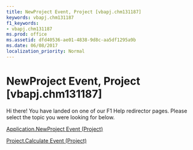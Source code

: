 ```yaml
---
title: NewProject Event, Project [vbapj.chm131187]
keywords: vbapj.chm131187
f1_keywords:
- vbapj.chm131187
ms.prod: office
ms.assetid: dfd40536-ae01-4838-9d8c-aa5df1295a9b
ms.date: 06/08/2017
localization_priority: Normal
---
```



# NewProject Event, Project [vbapj.chm131187]

Hi there! You have landed on one of our F1 Help redirector pages. Please select the topic you were looking for below.

[Application.NewProject Event (Project)](http://msdn.microsoft.com/library/de3c9e06-405a-8f63-6210-013f5d292c20%28Office.15%29.aspx)

[Project.Calculate Event (Project)](http://msdn.microsoft.com/library/cba7feb3-c0e4-96ec-d2fa-eaccfa640c5a%28Office.15%29.aspx)


